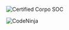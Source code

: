 ![Certified Corpo SOC](https://media0.giphy.com/media/v1.Y2lkPTc5MGI3NjExejc3ZXM1dDRsbmY5dWp5OG1vcHFrbmllY2VjN2dienA4MzIwNG4zMCZlcD12MV9pbnRlcm5hbF9naWZfYnlfaWQmY3Q9Zw/UuZJhsIiUEFAo6oY8V/giphy.gif) 


![CodeNinja](https://media4.giphy.com/media/v1.Y2lkPTc5MGI3NjExbTNsMDRxaG8wZHVveTBsdGIyamVicHAybzhhOTNrb2N2Y2dmcTRhNCZlcD12MV9pbnRlcm5hbF9naWZfYnlfaWQmY3Q9Zw/TtUaDzXQg6XV3BKQiJ/giphy.gif)


